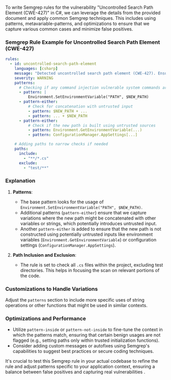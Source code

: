 To write Semgrep rules for the vulnerability "Uncontrolled Search Path Element (CWE-427)" in C#, we can leverage the details from the provided document and apply common Semgrep techniques. This includes using patterns, metavariable-patterns, and optimizations to ensure that we capture various common cases and minimize false positives.

### Semgrep Rule Example for Uncontrolled Search Path Element (CWE-427)

```yaml
rules:
  - id: uncontrolled-search-path-element
    languages: [csharp]
    message: "Detected uncontrolled search path element (CWE-427). Ensure that search paths are securely handled."
    severity: WARNING
    patterns:
      # Checking if any command injection vulnerable system commands are being used
      - pattern: |
          Environment.SetEnvironmentVariable("PATH", $NEW_PATH)
      - pattern-either:
          # Check for concatenation with untrusted input
          - pattern: $NEW_PATH + ...
          - pattern: ... + $NEW_PATH
      - pattern-either:
          # Check if the new path is built using untrusted sources
          - pattern: Environment.GetEnvironmentVariable(...)
          - pattern: ConfigurationManager.AppSettings[...]

    # Adding paths to narrow checks if needed
    paths:
      include:
        - "**/*.cs"
      exclude:
        - "test/**"
```

### Explanation
1. **Patterns**:
    - The base pattern looks for the usage of `Environment.SetEnvironmentVariable("PATH", $NEW_PATH)`.
    - Additional patterns (`pattern-either`) ensure that we capture variations where the new path might be concatenated with other variables or strings, which potentially introduces untrusted input.
    - Another `pattern-either` is added to ensure that the new path is not constructed using potentially untrusted inputs like environment variables (`Environment.GetEnvironmentVariable`) or configuration settings (`ConfigurationManager.AppSettings`).

2. **Path Inclusion and Exclusion**:
    - The rule is set to check all `.cs` files within the project, excluding test directories. This helps in focusing the scan on relevant portions of the code.

### Customizations to Handle Variations
Adjust the `patterns` section to include more specific uses of string operations or other functions that might be used in similar contexts.

### Optimizations and Performance
- Utilize `pattern-inside` or `pattern-not-inside` to fine-tune the context in which the patterns match, ensuring that certain benign usages are not flagged (e.g., setting paths only within trusted initialization functions).
- Consider adding custom messages or autofixes using Semgrep's capabilities to suggest best practices or secure coding techniques.

It's crucial to test this Semgrep rule in your actual codebase to refine the rule and adjust patterns specific to your application context, ensuring a balance between false positives and capturing real vulnerabilities    .